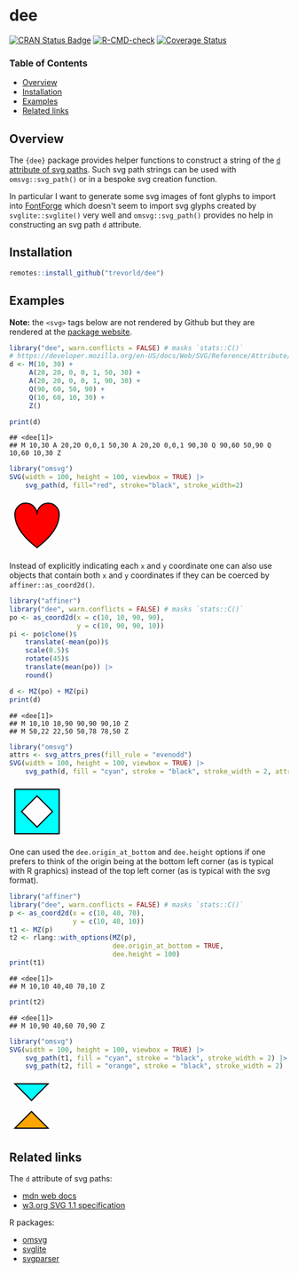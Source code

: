 # dee

[![CRAN Status Badge](https://www.r-pkg.org/badges/version/dee)](https://cran.r-project.org/package=dee)
[![R-CMD-check](https://github.com/trevorld/dee/actions/workflows/R-CMD-check.yaml/badge.svg?branch=main)](https://github.com/trevorld/dee/actions)
[![Coverage Status](https://codecov.io/gh/trevorld/dee/branch/main/graph/badge.svg)](https://app.codecov.io/gh/trevorld/dee)

### Table of Contents

* [Overview](#overview)
* [Installation](#installation)
* [Examples](#examples)
* [Related links](#related)



## <a name="overview">Overview</a>

The `{dee}` package provides helper functions to construct a string of the [`d` attribute of svg paths](https://developer.mozilla.org/en-US/docs/Web/SVG/Reference/Attribute/d).  Such svg path strings can be used with `omsvg::svg_path()` or in a bespoke svg creation function.

In particular I want to generate some svg images of font glyphs to import into [FontForge](https://fontforge.org/docs/index.html) which doesn't seem to import svg glyphs created by `svglite::svglite()` very well and `omsvg::svg_path()` provides no help in constructing an svg path `d` attribute.

## <a name="installation">Installation</a>

```r
remotes::install_github("trevorld/dee")
```

## <a name="examples">Examples</a>

**Note:** the `<svg>` tags below are not rendered by Github but they are rendered at the [package website](https://trevorldavis.com/R/dee/dev/#examples).


``` r
library("dee", warn.conflicts = FALSE) # masks `stats::C()`
# https://developer.mozilla.org/en-US/docs/Web/SVG/Reference/Attribute/d#example
d <- M(10, 30) +
     A(20, 20, 0, 0, 1, 50, 30) +
     A(20, 20, 0, 0, 1, 90, 30) +
     Q(90, 60, 50, 90) +
     Q(10, 60, 10, 30) +
     Z()

print(d)
```

```
## <dee[1]>
## M 10,30 A 20,20 0,0,1 50,30 A 20,20 0,0,1 90,30 Q 90,60 50,90 Q 10,60 10,30 Z
```


``` r
library("omsvg")
SVG(width = 100, height = 100, viewbox = TRUE) |>
    svg_path(d, fill="red", stroke="black", stroke_width=2)
```

<!--html_preserve--><svg width="100" height="100" viewBox="0 0 100 100">
  <path d="M 10,30 A 20,20 0,0,1 50,30 A 20,20 0,0,1 90,30 Q 90,60 50,90 Q 10,60 10,30 Z" stroke="black" stroke-width="2" fill="red"/>
</svg><!--/html_preserve-->

Instead of explicitly indicating each `x` and `y` coordinate one
can also use objects that contain both `x` and `y` coordinates
if they can be coerced by `affiner::as_coord2d()`.


``` r
library("affiner")
library("dee", warn.conflicts = FALSE) # masks `stats::C()`
po <- as_coord2d(x = c(10, 10, 90, 90),
                 y = c(10, 90, 90, 10))
pi <- po$clone()$
    translate(-mean(po))$
    scale(0.5)$
    rotate(45)$
    translate(mean(po)) |>
    round()

d <- MZ(po) + MZ(pi)
print(d)
```

```
## <dee[1]>
## M 10,10 10,90 90,90 90,10 Z 
## M 50,22 22,50 50,78 78,50 Z
```


``` r
library("omsvg")
attrs <- svg_attrs_pres(fill_rule = "evenodd")
SVG(width = 100, height = 100, viewbox = TRUE) |>
    svg_path(d, fill = "cyan", stroke = "black", stroke_width = 2, attrs = attrs)
```

<!--html_preserve--><svg width="100" height="100" viewBox="0 0 100 100">
  <path d="M 10,10 10,90 90,90 90,10 Z M 50,22 22,50 50,78 78,50 Z" stroke="black" stroke-width="2" fill="cyan" fill-rule="evenodd"/>
</svg><!--/html_preserve-->

One can used the `dee.origin_at_bottom` and `dee.height` options if one
prefers to think of the origin being at the bottom left corner (as is typical
with R graphics) instead of the top left corner (as is typical with the svg format).


``` r
library("affiner")
library("dee", warn.conflicts = FALSE) # masks `stats::C()`
p <- as_coord2d(x = c(10, 40, 70),
                y = c(10, 40, 10))
t1 <- MZ(p)
t2 <- rlang::with_options(MZ(p),
                          dee.origin_at_bottom = TRUE,
                          dee.height = 100)
print(t1)
```

```
## <dee[1]>
## M 10,10 40,40 70,10 Z
```

``` r
print(t2)
```

```
## <dee[1]>
## M 10,90 40,60 70,90 Z
```


``` r
library("omsvg")
SVG(width = 100, height = 100, viewbox = TRUE) |>
    svg_path(t1, fill = "cyan", stroke = "black", stroke_width = 2) |>
    svg_path(t2, fill = "orange", stroke = "black", stroke_width = 2)
```

<!--html_preserve--><svg width="100" height="100" viewBox="0 0 100 100">
  <path d="M 10,10 40,40 70,10 Z" stroke="black" stroke-width="2" fill="cyan"/>
  <path d="M 10,90 40,60 70,90 Z" stroke="black" stroke-width="2" fill="orange"/>
</svg><!--/html_preserve-->

## <a name="related">Related links</a>

The `d` attribute of svg paths:

* [mdn web docs](https://developer.mozilla.org/en-US/docs/Web/SVG/Reference/Attribute/d)
* [w3.org SVG 1.1 specification](https://www.w3.org/TR/2011/REC-SVG11-20110816/paths.html#PathData)

R packages:

* [omsvg](https://github.com/rich-iannone/omsvg)
* [svglite](https://github.com/r-lib/svglite)
* [svgparser](https://github.com/coolbutuseless/svgparser)
